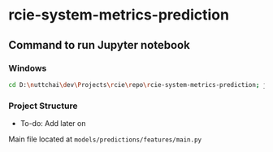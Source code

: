 # rcie-system-metrics-prediction 

## Command to run Jupyter notebook

### Windows

```bash
cd D:\nuttchai\dev\Projects\rcie\repo\rcie-system-metrics-prediction; jupyter notebook
```

### Project Structure

- To-do: Add later on

Main file located at `models/predictions/features/main.py`